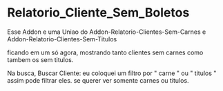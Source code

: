 # Relatorio_Cliente_Sem_Boletos

Esse Addon e uma Uniao do Addon-Relatorio-Clientes-Sem-Carnes e Addon-Relatorio-Clientes-Sem-Titulos 

ficando em um só agora, mostrando tanto clientes sem carnes como tambem os sem titulos.

Na busca, Buscar Cliente:  eu coloquei um filtro por " carne " ou " titulos " assim pode filtrar eles. se querer ver somente carnes ou titulos.

